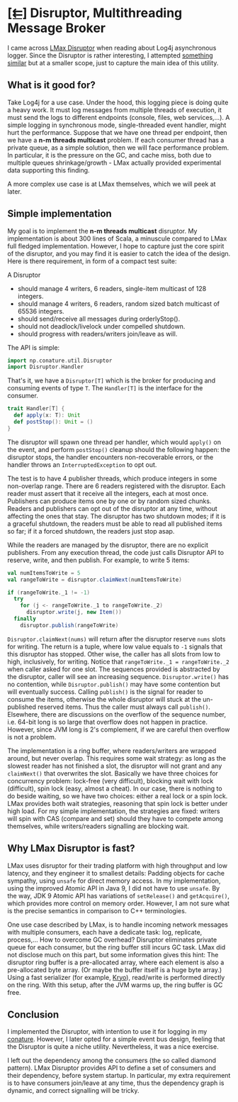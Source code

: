 # **[[⇇]](../index.md)** Disruptor, Multithreading Message Broker

I came across [LMax Disruptor](https://lmax-exchange.github.io/disruptor/) when reading about
Log4j asynchronous logger. Since the Disruptor is rather interesting, I attempted
[something similar](
https://github.com/ngpham/conature/blob/master/util/src/main/scala/Disruptor.scala)
but at a smaller scope, just to capture the main idea of this utility.


## What is it good for?

Take Log4j for a use case. Under the hood, this logging piece is doing quite a
heavy work. It must log messages from multiple threads of execution,
it must send the logs to different endpoints (console, files, web services,...). A simple logging in
synchronous mode, single-threaded event handler, might hurt the performance. Suppose that we have
one thread per endpoint, then we have a **n-m threads multicast**
problem. If each consumer thread has a private queue, as a simple solution, then we will face
performance problem. In particular, it is the pressure on the GC, and
cache miss, both due to multiple queues shrinkage/growth - LMax actually provided experimental data
supporting this finding.

A more complex use case is at LMax themselves, which we will peek at later.

## Simple implementation

My goal is to implement the **n-m threads multicast** disruptor. My implementation is about 300
lines of Scala, a minuscule compared to LMax full fledged implementation. However, I hope to capture
just the core spirit of the disruptor, and you may find it is easier to catch the idea of the design.
Here is there requirement, in form of a compact test suite:

A Disruptor
- should manage 4 writers, 6 readers, single-item multicast of 128 integers.
- should manage 4 writers, 6 readers, random sized batch multicast of 65536 integers.
- should send/receive all messages during orderlyStop().
- should not deadlock/livelock under compelled shutdown.
- should progress with readers/writers join/leave as will.

The API is simple:
```scala
import np.conature.util.Disruptor
import Disruptor.Handler
```
That's it, we have a `Disruptor[T]` which is the broker for producing and consuming events of type
`T`. The `Handler[T]` is the interface for the consumer.
```scala
trait Handler[T] {
  def apply(x: T): Unit
  def postStop(): Unit = ()
}
```
The disruptor will spawn one thread per handler, which would `apply()` on the event, and perform
`postStop()` cleanup should the following happen: the disruptor stops, the handler encounters
non-recoverable errors, or the handler throws an `InterruptedException` to opt out.

The test is to have 4 publisher threads, which produce integers in some non-overlap range. There
are 6 readers registered with the disruptor. Each reader must assert that it receive all the
integers, each at most once. Publishers can produce items one by one or by random sized chunks.
Readers and publishers can opt out of the disruptor at any time, without affecting the ones that stay.
The disruptor has two shutdown modes; if it is a graceful shutdown, the readers must be able to
read all published items so far; if it a forced shutdown, the readers just stop asap.

While the readers are managed by the disruptor, there are no explicit publishers. From any
execution thread, the code just calls Disruptor API to reserve, write, and then publish.
For example, to write 5 items:
```scala
val numItemsToWrite = 5
val rangeToWrite = disruptor.claimNext(numItemsToWrite)

if (rangeToWrite._1 != -1)
  try
    for (j <- rangeToWrite._1 to rangeToWrite._2)
      disruptor.write(j, new Item())
  finally
    disruptor.publish(rangeToWrite)
```

`Disruptor.claimNext(nums)` will return after the disruptor reserve `nums` slots for writing.
The return is a tuple, where low value equals to `-1` signals that this disruptor has
stopped. Other wise, the caller has all slots from low to high, inclusively, for writing. Notice
that `rangeToWrite._1 = rangeToWrite._2` when caller asked for one slot. The sequences provided is
abstracted by the disruptor, caller will see an increasing sequence. `Disruptor.write()` has no
contention, while
`Disruptor.publish()` may have some contention but will eventually success. Calling `publish()` is
the signal for reader to consume the items, otherwise the whole disruptor will stuck at the
un-published reserved items. Thus the caller must always call `publish()`. Elsewhere, there are
discussions on the overflow of the sequence number, i.e. 64-bit long is so large that overflow
does not happen in practice. However, since JVM long is 2's complement, if we are careful then
overflow is not a problem.

The implementation is a ring buffer, where readers/writers are wrapped around, but never overlap.
This requires some wait strategy: as long as the slowest reader has not finished a slot, the
disruptor will not grant and any `claimNext()` that overwrites the slot. Basically we have three
choices for concurrency problem: lock-free (very difficult), blocking wait with lock (difficult),
spin lock (easy, almost a cheat). In our case, there is nothing to do beside waiting, so we have
two choices: either a real lock or a spin lock. LMax provides both wait strategies, reasoning that
spin lock is better under high load. For my simple implementation, the strategies are fixed:
writers will spin with CAS (compare and set) should they have to compete among themselves, while
writers/readers signalling are blocking wait.

## Why LMax Disruptor is fast?

LMax uses disruptor for their trading platform with high throughput and low latency, and they
engineer it to smallest details: Padding objects for cache sympathy, using `unsafe`
for direct memory access. In my implementation, using the improved Atomic API in Java 9, I did
not have to use `unsafe`. By the way, JDK 9 Atomic API has variations of `setRelease()` and
`getAcquire()`, which provides more control on memory order. However, I am not sure what is the
precise semantics in comparison to C++ terminologies.

One use case described by LMax, is to handle incoming
network messages with multiple consumers, each have a dedicate task: log, replicate, process,...
How to overcome GC overhead? Disruptor eliminates private queue for each consumer, but the ring
buffer still incurs GC task. LMax did not disclose much on this part, but some information gives
this hint: The disruptor ring buffer is a pre-allocated array, where each element is also a
pre-allocated byte array. (Or maybe the buffer itself is a huge byte array.) Using a fast serializer
(for example, [Kryo](https://github.com/EsotericSoftware/kryo)), read/write is performed directly
on the ring. With this setup, after the JVM warms up, the ring buffer is GC free.

## Conclusion

I implemented the Disruptor, with intention to use it for logging in my
[conature](https://github.com/ngpham/conature). However, I later opted for a simple event bus
design, feeling that the Disruptor is quite a niche utility. Nevertheless, it was a nice exercise.

I left out the dependency
among the consumers (the so called diamond pattern). LMax Disruptor provides API to define a set
of consumers and their dependency, before system startup. In particular, my extra requirement is to
have consumers join/leave at any time, thus the dependency graph is dynamic, and correct signalling
will be tricky.
